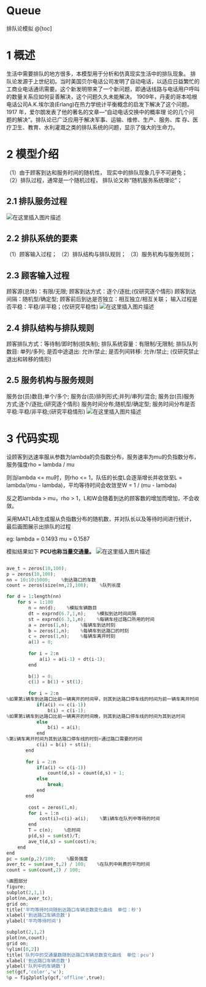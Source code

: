 # Queue
排队论模拟
@[toc]
# 1 概述
生活中需要排队的地方很多，本模型用于分析和仿真现实生活中的排队现象。
排队论发源于上世纪初。当时美国贝尔电话公司发明了自动电话，以适应日益繁忙的工商业电话通讯需要。这个新发明带来了一个新问题，即通话线路与电话用户呼叫的数量关系应如何妥善解决，这个问题久久未能解决。
1909年，丹麦的哥本哈根电话公司A.K.埃尔浪(Erlang)在热力学统计平衡概念的启发下解决了这个问题。1917 年，爱尔朗发表了他的著名的文章—“自动电话交换中的概率理 论的几个问题的解决”。排队论已广泛应用于解决军事、运输、维修、生产、服务、库 存、医疗卫生、教育、水利灌溉之类的排队系统的问题，显示了强大的生命力。
# 2 模型介绍
（1）由于顾客到达和服务时间的随机性，
现实中的排队现象几乎不可避免；
（2）排队过程，通常是一个随机过程，
排队论又称“随机服务系统理论”；
## 2.1 排队服务过程
![在这里插入图片描述](https://img-blog.csdnimg.cn/20200527212035422.png?x-oss-process=image/watermark,type_ZmFuZ3poZW5naGVpdGk,shadow_10,text_aHR0cHM6Ly9ibG9nLmNzZG4ubmV0L3dlaXhpbl80MzgzODc4NQ==,size_16,color_FFFFFF,t_70)
## 2.2 排队系统的要素

（1）顾客输入过程；
（2）排队结构与排队规则；
（3）服务机构与服务规则；
## 2.3  顾客输入过程
顾客源(总体)：有限/无限;
顾客到达方式：逐个/逐批;(仅研究逐个情形)
顾客到达间隔：随机型/确定型;
顾客前后到达是否独立：相互独立/相互关联；
输入过程是否平稳：平稳/非平稳；(仅研究平稳性)
![在这里插入图片描述](https://img-blog.csdnimg.cn/20200527212143199.png?x-oss-process=image/watermark,type_ZmFuZ3poZW5naGVpdGk,shadow_10,text_aHR0cHM6Ly9ibG9nLmNzZG4ubmV0L3dlaXhpbl80MzgzODc4NQ==,size_16,color_FFFFFF,t_70)
## 2.4 排队结构与排队规则
顾客排队方式：等待制/即时制(损失制);
排队系统容量：有限制/无限制;
排队队列数目: 单列/多列;
是否中途退出: 允许/禁止;
是否列间转移: 允许/禁止;
(仅研究禁止退出和转移的情形)
## 2.5 服务机构与服务规则
服务台(员)数目;单个/多个;
服务台(员)排列形式;并列/串列/混合;
服务台(员)服务方式;逐个/逐批;(研究逐个情形)
服务时间分布;随机型/确定型;
服务时间分布是否平稳:平稳/非平稳;(研究平稳情形)
![在这里插入图片描述](https://img-blog.csdnimg.cn/20200527212234556.png?x-oss-process=image/watermark,type_ZmFuZ3poZW5naGVpdGk,shadow_10,text_aHR0cHM6Ly9ibG9nLmNzZG4ubmV0L3dlaXhpbl80MzgzODc4NQ==,size_16,color_FFFFFF,t_70)

# 3 代码实现
设顾客到达速率服从参数为lambda的负指数分布，服务速率为mu的负指数分布，服务强度rho = lambda / mu

则当lambda <= mu时，则rho <= 1，队伍的长度L会逐渐增长并收敛至L = lambda/(mu - lambda)，平均等待时间会收敛至W = 1 / (mu - lambda)

反之若lambda > mu，rho > 1，L和W会随着到达的顾客数的增加而增加，不会收敛。

采用MATLAB生成服从负指数分布的随机数，并对队长以及等待时间进行统计，最后画图展示出排队的过程

eg:
lambda = 0.1493
mu = 0.1587

模拟结果如下
**PCU也称当量交通量。**
![在这里插入图片描述](https://img-blog.csdnimg.cn/20200527213118684.png?x-oss-process=image/watermark,type_ZmFuZ3poZW5naGVpdGk,shadow_10,text_aHR0cHM6Ly9ibG9nLmNzZG4ubmV0L3dlaXhpbl80MzgzODc4NQ==,size_16,color_FFFFFF,t_70)

```python

ave_t = zeros(10,100);
p = zeros(10,100);
nn = 10:10:5000;    %到达路口的车数
count = zeros(size(nn,2),100);    %队列长度

for d = 1:length(nn)
    for s = 1:100 
        n = nn(d);    %模拟车辆数目
        dt = exprnd(6.7,1,n);    %模拟到达时间间隔
        st = exprnd(6.3,1,n);    %每辆车经过路口所用的时间
        a = zeros(1,n);    %每辆车到达时刻
        b = zeros(1,n);    %每辆车到达路口的时刻
        c = zeros(1,n);    %每辆车离开时刻
        a(1) = 0;
        
        for i = 2:n
            a(i) = a(i-1) + dt(i-1);
        end
        
        b(1) = 0;
        c(1) = b(1) + st(1);
        
        for i = 2:n
%如果第i辆车到达路口比前一辆离开的时间早，则其到达路口停车线的时间为前一辆车离开时间
           if(a(i) <= c(i-1))
               b(i) = c(i-1);
%如果第i辆车到达路口比前一辆离开的时间晚，则其到达路口停车线的时间为其到达时间
           else
               b(i) = a(i);
           end
%第i辆车离开时间为其到达路口停车线的时刻+通过路口需要的时间
           c(i) = b(i) + st(i);
       end
           
       for i = 2:n
           if(a(i) <= c(i-1))
               count(d,s) = count(d,s) + 1;
           else
               break;
           end
       end
           
        cost = zeros(1,n);
        for i = 1:n
            cost(i)=c(i)-a(i);    %第i辆车在队列中等待的时间
        end
        T = c(n);    %总时间
        p(d,s) = sum(st)/T;
        ave_t(d,s) = sum(cost)/n;
    end
end
pc = sum(p,2)/100;    %服务强度
aver_tc = sum(ave_t,2) / 100;    %在队列中耗费的平均时间
count = sum(count,2) / 100;

%画图部分
figure;
subplot(2,1,1)
plot(nn,aver_tc);
grid on;
title('平均等待时间随到达路口车辆总数变化曲线  单位：秒')
xlabel('到达路口车辆总数')
ylabel('平均等待时间')   

subplot(2,1,2)
plot(nn,count);
grid on;
%ylim([0,2])
title('队列中的交通量数随到达路口车辆总数变化曲线  单位：pcu')
xlabel('到达路口车辆总数')
ylabel('队列中的车辆数') 
set(gcf,'color','w');
%p = fig2plotly(gcf,'offline',true);  

```
